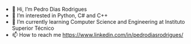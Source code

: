 - 👋 Hi, I’m Pedro Dias Rodrigues
- 👀 I’m interested in Python, C# and C++ 
- 🌱 I’m currently learning Computer Science and Engineering at Instituto Superior Técnico
- 📫 How to reach me https://www.linkedin.com/in/pedrodiasrodrigues/
